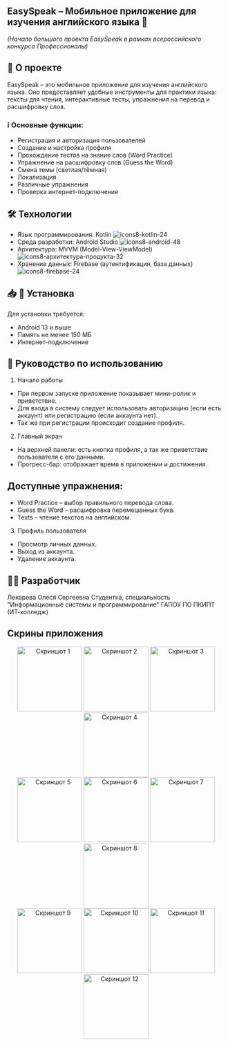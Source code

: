 ## EasySpeak – Мобильное приложение для изучения английского языка 📱
*(Начало большого проекта EasySpeak в рамках всероссийского конкурса Профессионалы)*

## 📌 О проекте
EasySpeak – это мобильное приложение для изучения английского языка. Оно предоставляет удобные инструменты для практики языка: тексты для чтения, интерактивные тесты, упражнения на перевод и расшифровку слов.

### ℹ️ Основные функции:
- Регистрация и авторизация пользователей
- Создание и настройка профиля
- Прохождение тестов на знание слов (Word Practice)
- Упражнение на расшифровку слов (Guess the Word)
- Смена темы (светлая/тёмная)
- Локализация
- Различные упражнения
- Проверка интернет-подключения

## 🛠 Технологии
- Язык программирования: Kotlin ![icons8-kotlin-24](https://github.com/user-attachments/assets/dd22db24-423b-4bcd-ac42-55ab4442bf34)
- Среда разработки: Android Studio ![icons8-android-48](https://github.com/user-attachments/assets/3ed31c38-27b7-4a0f-a5a9-d355f250014a)
- Архитектура: MVVM (Model-View-ViewModel) ![icons8-архитектура-продукта-32](https://github.com/user-attachments/assets/a199d00b-f379-4408-8f30-b051c20f44fa)
- Хранение данных: Firebase (аутентификация, база данных) ![icons8-firebase-24](https://github.com/user-attachments/assets/eb1eae08-2d26-4d26-a36d-55d70b4914fc)

## 📥 📲 Установка
Для установки требуется:
- Android 13 и выше
- Память не менее 150 МБ
- Интернет-подключение

## 📄 Руководство по использованию
1. Начало работы
- При первом запуске приложение показывает мини-ролик и приветствие.
- Для входа в систему следует использовать авторизацию (если есть аккаунт) или регистрацию (если аккаунта нет).
- Так же при регистрации происходит создание профиля.

2. Главный экран
- На верхней панели: есть кнопка профиля, а так же приветствие пользователя с его данными.
- Прогресс-бар: отображает время в приложении и достижения.

## Доступные упражнения:
- Word Practice – выбор правильного перевода слова.
- Guess the Word – расшифровка перемешанных букв.
- Texts – чтение текстов на английском.

3. Профиль пользователя
- Просмотр личных данных.
- Выход из аккаунта.
- Удаление аккаунта.


## 👩‍💻 Разработчик
Лекарева Олеся Сергеевна
Студентка, специальность "Информационные системы и программирование"
ГАПОУ ПО ПКИПТ (ИТ-колледж)

## Скрины приложения

<div align="center">
  <img src="https://github.com/user-attachments/assets/45c6a9fc-f965-4c7c-bf4f-d52b34cac814" width="150" alt="Скриншот 1">
  <img src="https://github.com/user-attachments/assets/10e22ab3-416f-4307-8828-126fc5b872d5" width="150" alt="Скриншот 2">
  <img src="https://github.com/user-attachments/assets/2c9d9094-6022-477f-b7c5-6d63675a4614" width="150" alt="Скриншот 3">
  <img src="https://github.com/user-attachments/assets/eeb90955-730e-4b29-9d93-f6defac0673e" width="150" alt="Скриншот 4">
  <br>
  <img src="https://github.com/user-attachments/assets/d688e3dd-776e-4733-b292-1d9e1e6e0250" width="150" alt="Скриншот 5">
  <img src="https://github.com/user-attachments/assets/5d5fdbb4-7373-4c8d-81ea-caba3dc98916" width="150" alt="Скриншот 6">
  <img src="https://github.com/user-attachments/assets/6c469042-caea-444f-838f-8e95c19c16ca" width="150" alt="Скриншот 7">
  <img src="https://github.com/user-attachments/assets/9c2598fe-aa45-4772-9d88-838c101d91ce" width="150" alt="Скриншот 8">
  <br>
  <img src="https://github.com/user-attachments/assets/2fbaaed7-ced5-4d02-810e-5c87e6629c93" width="150" alt="Скриншот 9">
  <img src="https://github.com/user-attachments/assets/2edeb7e9-e959-42a0-a6e5-57e184817ec7" width="150" alt="Скриншот 10">
  <img src="https://github.com/user-attachments/assets/35f54719-4fb9-43f1-8eb8-47db55e0b8a3" width="150" alt="Скриншот 11">
  <img src="https://github.com/user-attachments/assets/690728cd-32ec-4bbd-ad0d-0fd7f59df820" width="150" alt="Скриншот 12">
</div>

